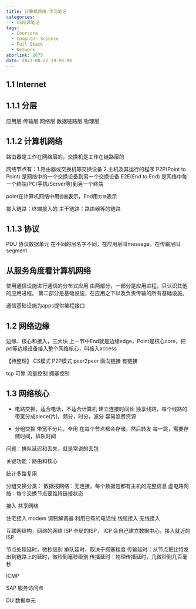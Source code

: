 ```yaml
---
title: 计算机网络-学习笔记
categories:
  - CS网课笔记
tags:
  - Coursera
  - Computer Science
  - Full Stack
  - Network
abbrlink: 2675
date: 2022-08-22 19:00:09
---
```


## 1.1 Internet

## 1.1.1 分层
应用层
传输层
网络层
数据链路层
物理层

<!-- more -->
## 1.1.2 计算机网络
路由器是工作在网络层的，交换机是工作在链路层的

网络节点有：1.路由器或交换机等交换设备 2.主机及其运行的程序
P2P(Point to Point) 是网络中的一个交换设备到另一个交换设备
E2E(End to End) 是网络中每一个终端(PC/手机/Server等)到另一个终端

point在计算机网络中用`圆圈`表示，End用`方块`表示

接入链路：终端接入的
主干链路：路由器等的链路
## 1.1.3 协议
PDU 协议数据单元
在不同的层名字不同，在应用层叫message，在传输层叫segment

## 从服务角度看计算机网络
使用通信设施进行通信的分布式应用
由两部分，一部分是应用进程，只认识其他的应用进程。
第二部分是基础设施，在应用之下以及负责传输的所有基础设施。

通信基础设施为apps提供编程接口


## 1.2 网络边缘
边缘、核心和接入，三大块
上一节中End就是边缘edge，Point是核心core，把pc等边缘设备接入整个网络核心，叫接入access

【待整理】
CS模式
P2P模式 peer2peer
面向链接
有链接

tcp
可靠
流量控制
拥塞控制

## 1.3 网络核心
* 电路交换，适合电话，不适合计算机
建立连接时间长
独享线路，每个线路的带宽分成piece(片)，频分，时分，波分
容易浪费资源

* 分组交换
带宽不分片，全用
在每个节点都会存储，然后转发
每一跳，需要存储时间，排队时间

问题：排队延迟和丢失，就是常说的丢包

关键功能：路由和核心

统计多路复用

分组交换分类：
数据报网络：无连接，每个数据包都有主机的完整信息
虚电路网络：每个交换节点要维持链接状态


接入
共享网络

住宅接入 modem 调制解调器
利用已有的电话线
线缆接入
无线接入

互联网结构，网络的网络 ISP
全局的ISP，
ICP 会自己建立数据中心，接入就近的ISP

节点处理延时，微秒级别
排队延时，取决于拥塞程度
传输延时：从节点把比特发出到链路上的延时，微秒到毫秒级别
传播延时：物理传播延时，几微秒到几百毫秒

ICMP

SAP 服务访问点

DU 数据单元